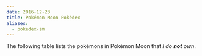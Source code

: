 ```yaml
---
date: 2016-12-23
title: Pokémon Moon Pokédex
aliases:
  - pokedex-sm
---
```


The following table lists the pokémons in Pokémon Moon that _I do **not** own_.